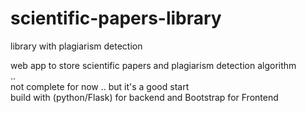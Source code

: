 # scientific-papers-library
library with plagiarism detection <br />


web app to store scientific papers and plagiarism detection algorithm <br />
.. <br />
not complete for now .. but it's a good start <br />
build with (python/Flask) for backend and Bootstrap for Frontend 
